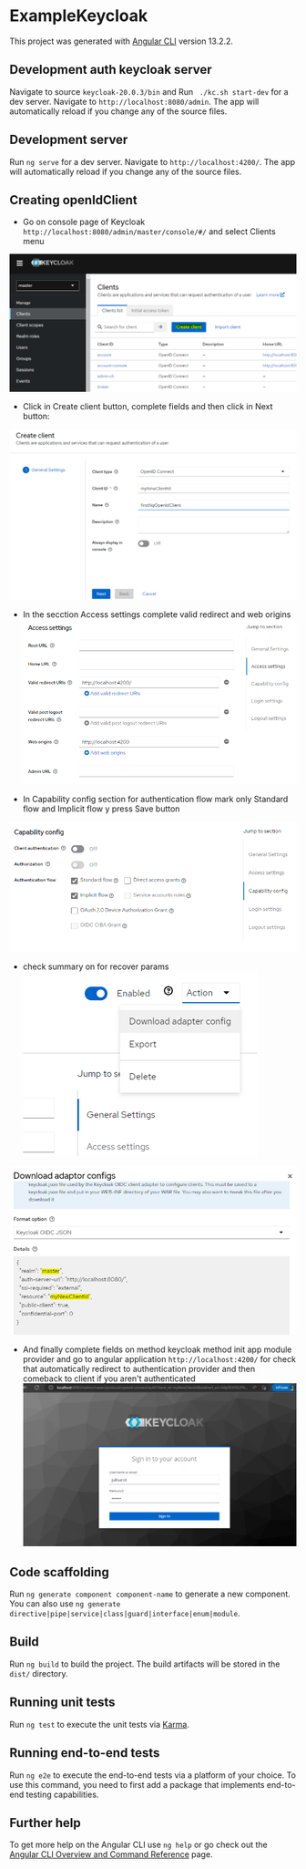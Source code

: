 # ExampleKeycloak

This project was generated with [Angular CLI](https://github.com/angular/angular-cli) version 13.2.2.

## Development auth keycloak server

Navigate to source  `keycloak-20.0.3/bin`  and Run ` ./kc.sh start-dev` for a dev server. Navigate to `http://localhost:8080/admin`. The app will automatically reload if you change any of the source files.

## Development server

Run `ng serve` for a dev server. Navigate to `http://localhost:4200/`. The app will automatically reload if you change any of the source files.

## Creating openIdClient

* Go on console page of Keycloak `http://localhost:8080/admin/master/console/#/` and select Clients menu

![menu clients](https://github.com/julnarot/general-public-assets/blob/main/screenshots/keycloak_first_ng_open_id_client_001.PNG?raw=true)

* Click in Create client button, complete fields and then  click in Next button:

![New Client](https://github.com/julnarot/general-public-assets/blob/main/screenshots/keycloak_first_ng_open_id_client_002.PNG?raw=true)

* In the secction Access settings complete valid redirect and web origins
![Access settings](https://github.com/julnarot/general-public-assets/blob/main/screenshots/keycloak_first_ng_open_id_client_003.PNG?raw=true)

* In Capability config section for authentication flow mark only Standard flow and Implicit flow y press Save button

![Capability config](https://github.com/julnarot/general-public-assets/blob/main/screenshots/keycloak_first_ng_open_id_client_004.PNG?raw=true)

* check summary on for recover params
![Action export](https://github.com/julnarot/general-public-assets/blob/main/screenshots/keycloak_first_ng_open_id_client_005.PNG?raw=true)

![summary](https://github.com/julnarot/general-public-assets/blob/main/screenshots/keycloak_first_ng_open_id_client_006.PNG?raw=true)

* And finally complete fields on method keycloak method init app module provider and go to angular application `http://localhost:4200/` for check that automatically  redirect to authentication provider and then comeback to client if you aren't  authenticated
![login](https://github.com/julnarot/general-public-assets/blob/main/screenshots/keycloak_first_ng_open_id_client_007.PNG?raw=true)


## Code scaffolding

Run `ng generate component component-name` to generate a new component. You can also use `ng generate directive|pipe|service|class|guard|interface|enum|module`.

## Build

Run `ng build` to build the project. The build artifacts will be stored in the `dist/` directory.

## Running unit tests

Run `ng test` to execute the unit tests via [Karma](https://karma-runner.github.io).

## Running end-to-end tests

Run `ng e2e` to execute the end-to-end tests via a platform of your choice. To use this command, you need to first add a package that implements end-to-end testing capabilities.

## Further help

To get more help on the Angular CLI use `ng help` or go check out the [Angular CLI Overview and Command Reference](https://angular.io/cli) page.
